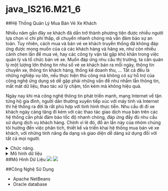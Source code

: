 # java_IS216.M21_6
##Hệ Thống Quản Lý Mua Bán Vé Xe Khách
<p>Nhiều năm gần đây xe khách đã dần trở thành phương tiện được nhiều người lựa chọn vì chi phí thấp, di chuyển nhanh chóng mà vẫn đảm bảo sự an toàn. Tuy nhiên, cách mua và bán vé xe khách truyền thống đã không đáp ứng được mong muốn của cả các khách hàng và hãng xe, như còn nhiều cảnh chen lấn để mua vé, hay các công ty vận tải gặp khó khăn trong việc quản lý và tổ chức bán vé xe. Muốn đáp ứng nhu cầu thị trường, ta cần quản lý một lượng lớn thông tin như số vé xe khách bán ra mỗi ngày, thông tin chuyến xe, thông tin khách hàng, thống kê doanh thu, … Tất cả đều là những nghiệp vụ lớn, nếu thực hiện thủ công mà không có sự hỗ trợ của công nghệ ứng dụng sẽ dễ gặp phải những vấn đề như nhầm lẫn thông tin, mất mát dữ liệu, thao tác xử lý chậm, tốn kém mà không hiệu quả. </p>
<p> Ngày nay khi mà công nghệ thông tin phát triển mạnh, mạng Internet về tận từng hộ gia đình, người dân thường xuyên tiếp xúc với máy tính và Internet thì hệ thống ra đời là rất phù hợp với tình hình thực tiễn. Nhu cầu đi đi xe khách ngày càng tăng đi kèm với các thao tác giao dịch mua bán trên các hệ thống cần phải đảm bảo tốc độ nhanh chóng, đáp ứng đầy đủ nhu cầu sử dụng dịch vụ khách hàng. Chính vì lẽ đó, đồ án lần này của nhóm chúng tôi hướng đến việc phân tích, thiết kế và triển khai hệ thống mua bán vé xe khách, với những tính năng đa dạng và giao diện dễ dàng sử dụng đối với tất cả mọi người.</p>

<details>
  <summary>Chức năng.</summary>
  <ol>
    <li>
      <a>Khách hàng.</a>
      <ul>
        <li><a>Đặt mua vé xe.</a></li>
        <li><a>Xem các chuyến xe, giờ xe khách đi.</a></li>
        <li><a>Xem thông tin khuyến mãi.</a></li>
        <li><a>Xem các thông tin quy định của xe.</a></li>
      </ul>
    </li>
    <li>
      <a>Nhân viên.</a>
      <ul>
        <li><a>Quản lý vé.</a></li>
        <li><a>Quản lý hoàn vé.</a></li>
        <li><a>Quản lý khách hàng.</a></li>
        <li><a>Quản lý khuyến mãi.</a></li>
        <li><a>Tất cả chức năng của khách hàng.</a></li>
      </ul>
    </li>
    <li>
      <a>Ban quản lý.</a>
      <ul>
        <li><a>Quản lý tuyến xe.</a></li>
        <li><a>Quảy lý chuyến xe.</a></li>
        <li><a>Quản lý xe.</a></li>
        <li><a>Quản lý loại xe.</a></li>
        <li><a>Quản lý ghế.</a></li>
        <li><a>Quản lý giá vé.</a></li>
        <li><a>Quản lý nhân viên.</a></li>
        <li><a>Thống kê doanh thu.</a></li>
        <li><a>Tất cả các chức năng của nhân viên trừ các chức năng đã phân quyền.</a></li>
      <ul>
    </li>
  </ol>
</details>
<details>
     <summary>Mô hình dữ liệu</summary>
</details>
##Mô Hình Dữ Liệu
<img src="https://user-images.githubusercontent.com/87002579/167473609-39d7c9a5-67bb-46fb-808e-79aeb5747894.jpg"/>
<img src="https://user-images.githubusercontent.com/87002579/167472249-9f6545fe-a6dd-4136-b08f-c811cfa3e0f2.jpeg"/>

##Công Nghệ Sử Dụng
+ Apache NetBeans
+ Oracle database
